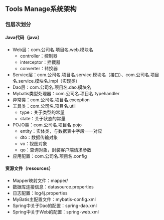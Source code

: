 ## Tools Manage系统架构



### 包层次划分

#### Java代码（java）

- Web层：com.公司名.项目名.web.模块名
  - controller：控制器
  - interceptor：拦截器
  - converter：转换器
- Service层：com.公司名.项目名.service.模块名（接口）、com.公司名.项目名.service.模块名.impl（实现类）
- Dao层：com.公司名.项目名.dao.模块名
- Mybatis类型处理器：com.公司名.项目名.typehandler
- 异常类：com.公司名.项目名.exception
- 工具类：com.公司名.项目名.util
  - type：关于类型的常量
  - state：关于状态的常量
- POJO类：com.公司名.项目名.pojo
  - entity：实体类，与数据表中字段一一对应
  - dto：数据传输对象
  - vo：视图对象
  - qo：查询对象，封装客户端请求参数
- 应用配置：com.公司名.项目名.config

#### 资源文件（resources）

- Mapper映射文件：mapper/
- 数据库连接信息：datasource.properties
- 日志配置：log4j.properties
- MyBatis主配置文件：mybatis-config.xml
- Spring中关于Dao的配置：spring-dao.xml
- Spring中关于Web的配置：spring-web.xml